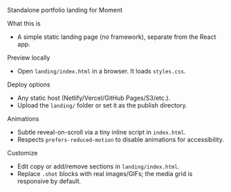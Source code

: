 Standalone portfolio landing for Moment

What this is
- A simple static landing page (no framework), separate from the React app.

Preview locally
- Open `landing/index.html` in a browser. It loads `styles.css`.

Deploy options
- Any static host (Netlify/Vercel/GitHub Pages/S3/etc.).
- Upload the `landing/` folder or set it as the publish directory.

Animations
- Subtle reveal-on-scroll via a tiny inline script in `index.html`.
- Respects `prefers-reduced-motion` to disable animations for accessibility.

Customize
- Edit copy or add/remove sections in `landing/index.html`.
- Replace `.shot` blocks with real images/GIFs; the media grid is responsive by default.
